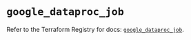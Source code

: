 # `google_dataproc_job`

Refer to the Terraform Registry for docs: [`google_dataproc_job`](https://registry.terraform.io/providers/hashicorp/google/5.12.0/docs/resources/dataproc_job).
